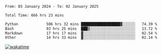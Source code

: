 <!--START_SECTION:waka-->

```txt
From: 03 January 2024 - To: 02 January 2025

Total Time: 666 hrs 23 mins

Python             506 hrs 32 mins ██████████████████▓░░░░░░   74.39 %
Bash               93 hrs 25 mins  ███▒░░░░░░░░░░░░░░░░░░░░░   13.72 %
Markdown           17 hrs 17 mins  ▓░░░░░░░░░░░░░░░░░░░░░░░░   02.54 %
Other              14 hrs 33 mins  ▓░░░░░░░░░░░░░░░░░░░░░░░░   02.14 %
```

<!--END_SECTION:waka-->
[![wakatime](https://wakatime.com/badge/user/5f89a63a-5294-4958-ad30-2b3455e63f2a.svg)](https://wakatime.com/@5f89a63a-5294-4958-ad30-2b3455e63f2a)
